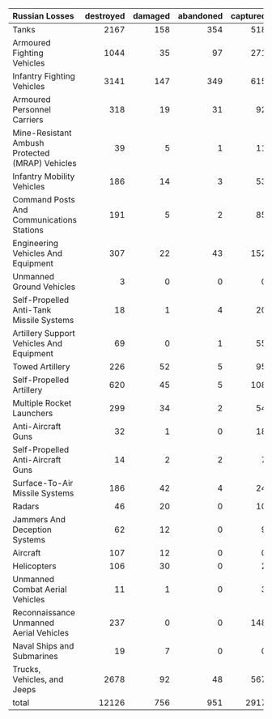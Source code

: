 | Russian Losses                                   |   destroyed |   damaged |   abandoned |   captured |   total |
|:-------------------------------------------------|------------:|----------:|------------:|-----------:|--------:|
| Tanks                                            |        2167 |       158 |         354 |        518 |    3197 |
| Armoured Fighting Vehicles                       |        1044 |        35 |          97 |        271 |    1447 |
| Infantry Fighting Vehicles                       |        3141 |       147 |         349 |        615 |    4252 |
| Armoured Personnel Carriers                      |         318 |        19 |          31 |         92 |     460 |
| Mine-Resistant Ambush Protected  (MRAP) Vehicles |          39 |         5 |           1 |         11 |      56 |
| Infantry Mobility Vehicles                       |         186 |        14 |           3 |         53 |     256 |
| Command Posts And Communications Stations        |         191 |         5 |           2 |         85 |     283 |
| Engineering Vehicles And Equipment               |         307 |        22 |          43 |        152 |     524 |
| Unmanned Ground Vehicles                         |           3 |         0 |           0 |          0 |       3 |
| Self-Propelled Anti-Tank Missile Systems         |          18 |         1 |           4 |         20 |      43 |
| Artillery Support Vehicles And Equipment         |          69 |         0 |           1 |         55 |     125 |
| Towed Artillery                                  |         226 |        52 |           5 |         95 |     378 |
| Self-Propelled Artillery                         |         620 |        45 |           5 |        108 |     778 |
| Multiple Rocket Launchers                        |         299 |        34 |           2 |         54 |     389 |
| Anti-Aircraft Guns                               |          32 |         1 |           0 |         18 |      51 |
| Self-Propelled Anti-Aircraft Guns                |          14 |         2 |           2 |          7 |      25 |
| Surface-To-Air Missile Systems                   |         186 |        42 |           4 |         24 |     256 |
| Radars                                           |          46 |        20 |           0 |         10 |      76 |
| Jammers And Deception Systems                    |          62 |        12 |           0 |          9 |      83 |
| Aircraft                                         |         107 |        12 |           0 |          0 |     119 |
| Helicopters                                      |         106 |        30 |           0 |          2 |     138 |
| Unmanned Combat Aerial Vehicles                  |          11 |         1 |           0 |          3 |      15 |
| Reconnaissance Unmanned Aerial Vehicles          |         237 |         0 |           0 |        148 |     385 |
| Naval Ships and Submarines                       |          19 |         7 |           0 |          0 |      26 |
| Trucks, Vehicles, and Jeeps                      |        2678 |        92 |          48 |        567 |    3385 |
| total                                            |       12126 |       756 |         951 |       2917 |   16750 |